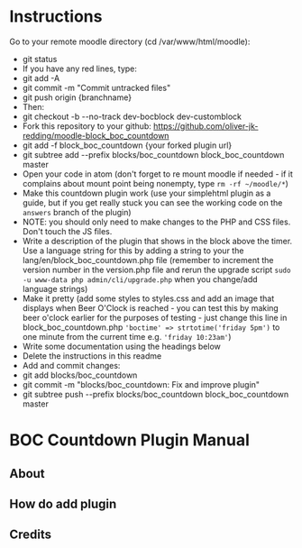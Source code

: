 # Instructions

Go to your remote moodle directory (cd /var/www/html/moodle):
* git status
* If you have any red lines, type:
* git add -A
* git commit -m "Commit untracked files"
* git push origin {branchname}
* Then:
* git checkout -b --no-track dev-bocblock dev-customblock
* Fork this repository to your github: https://github.com/oliver-jk-redding/moodle-block_boc_countdown
* git add -f block_boc_countdown {your forked plugin url}
* git subtree add --prefix blocks/boc_countdown block_boc_countdown master
* Open your code in atom (don't forget to re mount moodle if needed - if it complains about mount point being nonempty, type `rm -rf ~/moodle/*`)
* Make this countdown plugin work (use your simplehtml plugin as a guide, but if you get really stuck you can see the working code on the `answers` branch of the plugin)
 * NOTE: you should only need to make changes to the PHP and CSS files. Don't touch the JS files.
* Write a description of the plugin that shows in the block above the timer. Use a language string for this by adding a string to your the lang/en/block_boc_countdown.php file (remember to increment the version number in the version.php file and rerun the upgrade script `sudo -u www-data php admin/cli/upgrade.php` when you change/add language strings)
* Make it pretty (add some styles to styles.css and add an image that displays when Beer O'Clock is reached - you can test this by making beer o'clock earlier for the purposes of testing - just change this line in block_boc_countdown.php `'boctime' => strtotime('friday 5pm')` to one minute from the current time e.g. `'friday 10:23am'`)
* Write some documentation using the headings below
* Delete the instructions in this readme
* Add and commit changes:
* git add blocks/boc_countdown
* git commit -m "blocks/boc_countdown: Fix and improve plugin"
* git subtree push --prefix blocks/boc_countdown block_boc_countdown master

# BOC Countdown Plugin Manual


## About


## How do add plugin


## Credits
